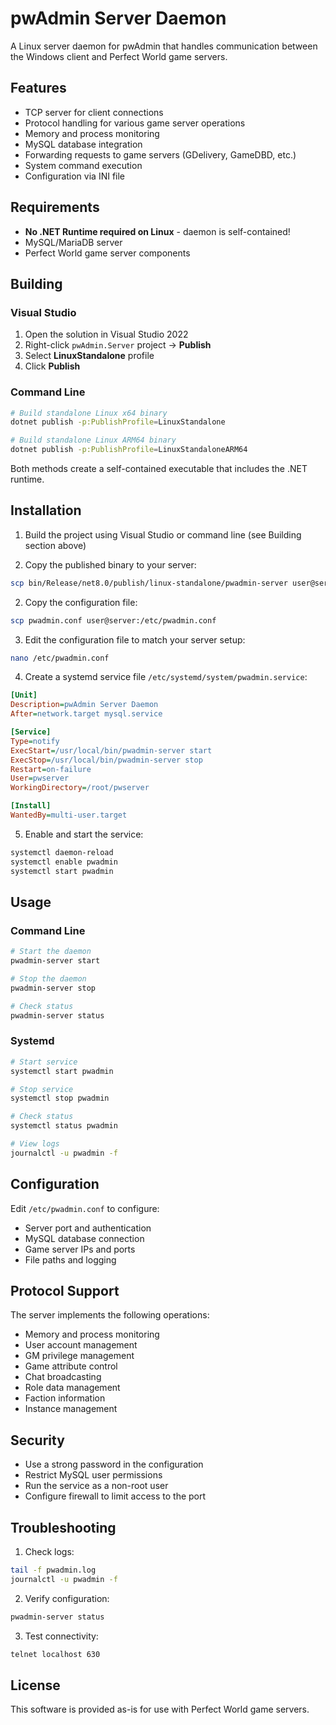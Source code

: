 # pwAdmin Server Daemon

A Linux server daemon for pwAdmin that handles communication between the Windows client and Perfect World game servers.

## Features

- TCP server for client connections
- Protocol handling for various game server operations
- Memory and process monitoring
- MySQL database integration
- Forwarding requests to game servers (GDelivery, GameDBD, etc.)
- System command execution
- Configuration via INI file

## Requirements

- **No .NET Runtime required on Linux** - daemon is self-contained!
- MySQL/MariaDB server
- Perfect World game server components

## Building

### Visual Studio
1. Open the solution in Visual Studio 2022
2. Right-click `pwAdmin.Server` project → **Publish**
3. Select **LinuxStandalone** profile
4. Click **Publish**

### Command Line
```bash
# Build standalone Linux x64 binary
dotnet publish -p:PublishProfile=LinuxStandalone

# Build standalone Linux ARM64 binary
dotnet publish -p:PublishProfile=LinuxStandaloneARM64
```

Both methods create a self-contained executable that includes the .NET runtime.

## Installation

1. Build the project using Visual Studio or command line (see Building section above)

2. Copy the published binary to your server:
```bash
scp bin/Release/net8.0/publish/linux-standalone/pwadmin-server user@server:/usr/local/bin/
```

2. Copy the configuration file:
```bash
scp pwadmin.conf user@server:/etc/pwadmin.conf
```

3. Edit the configuration file to match your server setup:
```bash
nano /etc/pwadmin.conf
```

4. Create a systemd service file `/etc/systemd/system/pwadmin.service`:
```ini
[Unit]
Description=pwAdmin Server Daemon
After=network.target mysql.service

[Service]
Type=notify
ExecStart=/usr/local/bin/pwadmin-server start
ExecStop=/usr/local/bin/pwadmin-server stop
Restart=on-failure
User=pwserver
WorkingDirectory=/root/pwserver

[Install]
WantedBy=multi-user.target
```

5. Enable and start the service:
```bash
systemctl daemon-reload
systemctl enable pwadmin
systemctl start pwadmin
```

## Usage

### Command Line
```bash
# Start the daemon
pwadmin-server start

# Stop the daemon
pwadmin-server stop

# Check status
pwadmin-server status
```

### Systemd
```bash
# Start service
systemctl start pwadmin

# Stop service
systemctl stop pwadmin

# Check status
systemctl status pwadmin

# View logs
journalctl -u pwadmin -f
```

## Configuration

Edit `/etc/pwadmin.conf` to configure:

- Server port and authentication
- MySQL database connection
- Game server IPs and ports
- File paths and logging

## Protocol Support

The server implements the following operations:

- Memory and process monitoring
- User account management
- GM privilege management
- Game attribute control
- Chat broadcasting
- Role data management
- Faction information
- Instance management

## Security

- Use a strong password in the configuration
- Restrict MySQL user permissions
- Run the service as a non-root user
- Configure firewall to limit access to the port

## Troubleshooting

1. Check logs:
```bash
tail -f pwadmin.log
journalctl -u pwadmin -f
```

2. Verify configuration:
```bash
pwadmin-server status
```

3. Test connectivity:
```bash
telnet localhost 630
```

## License

This software is provided as-is for use with Perfect World game servers.